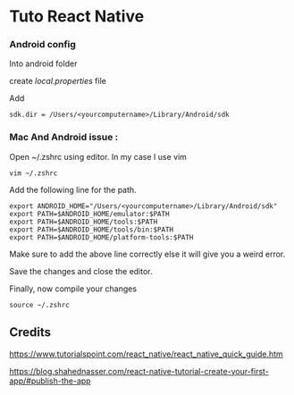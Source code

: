 # Tuto React Native



### Android config

Into android folder

create *local.properties* file

Add

    sdk.dir = /Users/<yourcomputername>/Library/Android/sdk

### Mac And Android issue :

Open ~/.zshrc using editor. In my case I use vim

    vim ~/.zshrc

Add the following line for the path.

    export ANDROID_HOME="/Users/<yourcomputername>/Library/Android/sdk"
    export PATH=$ANDROID_HOME/emulator:$PATH
    export PATH=$ANDROID_HOME/tools:$PATH
    export PATH=$ANDROID_HOME/tools/bin:$PATH
    export PATH=$ANDROID_HOME/platform-tools:$PATH

Make sure to add the above line correctly else it will give you a weird error.

Save the changes and close the editor.

Finally, now compile your changes

    source ~/.zshrc


## Credits

https://www.tutorialspoint.com/react_native/react_native_quick_guide.htm


https://blog.shahednasser.com/react-native-tutorial-create-your-first-app/#publish-the-app
